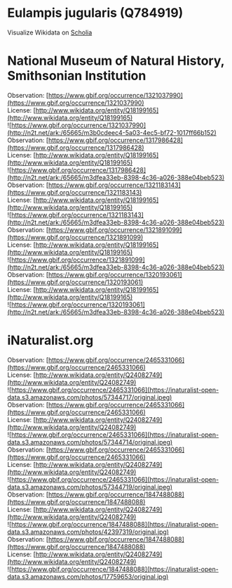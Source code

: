 
Eulampis jugularis (Q784919)
============================
  
Visualize Wikidata on [Scholia](https://scholia.toolforge.org/taxon/Q784919)
# National Museum of Natural History, Smithsonian Institution
  
Observation: [https://www.gbif.org/occurrence/1321037990](https://www.gbif.org/occurrence/1321037990)  
License: [http://www.wikidata.org/entity/Q18199165](http://www.wikidata.org/entity/Q18199165)  
![https://www.gbif.org/occurrence/1321037990](http://n2t.net/ark:/65665/m3b0cdeec4-5a03-4ec5-bf72-1017ff66b152)  
Observation: [https://www.gbif.org/occurrence/1317986428](https://www.gbif.org/occurrence/1317986428)  
License: [http://www.wikidata.org/entity/Q18199165](http://www.wikidata.org/entity/Q18199165)  
![https://www.gbif.org/occurrence/1317986428](http://n2t.net/ark:/65665/m3dfea33eb-8398-4c36-a026-388e04beb523)  
Observation: [https://www.gbif.org/occurrence/1321183143](https://www.gbif.org/occurrence/1321183143)  
License: [http://www.wikidata.org/entity/Q18199165](http://www.wikidata.org/entity/Q18199165)  
![https://www.gbif.org/occurrence/1321183143](http://n2t.net/ark:/65665/m3dfea33eb-8398-4c36-a026-388e04beb523)  
Observation: [https://www.gbif.org/occurrence/1321891099](https://www.gbif.org/occurrence/1321891099)  
License: [http://www.wikidata.org/entity/Q18199165](http://www.wikidata.org/entity/Q18199165)  
![https://www.gbif.org/occurrence/1321891099](http://n2t.net/ark:/65665/m3dfea33eb-8398-4c36-a026-388e04beb523)  
Observation: [https://www.gbif.org/occurrence/1320193061](https://www.gbif.org/occurrence/1320193061)  
License: [http://www.wikidata.org/entity/Q18199165](http://www.wikidata.org/entity/Q18199165)  
![https://www.gbif.org/occurrence/1320193061](http://n2t.net/ark:/65665/m3dfea33eb-8398-4c36-a026-388e04beb523)
# iNaturalist.org
  
Observation: [https://www.gbif.org/occurrence/2465331066](https://www.gbif.org/occurrence/2465331066)  
License: [http://www.wikidata.org/entity/Q24082749](http://www.wikidata.org/entity/Q24082749)  
![https://www.gbif.org/occurrence/2465331066](https://inaturalist-open-data.s3.amazonaws.com/photos/57344717/original.jpeg)  
Observation: [https://www.gbif.org/occurrence/2465331066](https://www.gbif.org/occurrence/2465331066)  
License: [http://www.wikidata.org/entity/Q24082749](http://www.wikidata.org/entity/Q24082749)  
![https://www.gbif.org/occurrence/2465331066](https://inaturalist-open-data.s3.amazonaws.com/photos/57344714/original.jpeg)  
Observation: [https://www.gbif.org/occurrence/2465331066](https://www.gbif.org/occurrence/2465331066)  
License: [http://www.wikidata.org/entity/Q24082749](http://www.wikidata.org/entity/Q24082749)  
![https://www.gbif.org/occurrence/2465331066](https://inaturalist-open-data.s3.amazonaws.com/photos/57344719/original.jpeg)  
Observation: [https://www.gbif.org/occurrence/1847488088](https://www.gbif.org/occurrence/1847488088)  
License: [http://www.wikidata.org/entity/Q24082749](http://www.wikidata.org/entity/Q24082749)  
![https://www.gbif.org/occurrence/1847488088](https://inaturalist-open-data.s3.amazonaws.com/photos/42397319/original.jpg)  
Observation: [https://www.gbif.org/occurrence/1847488088](https://www.gbif.org/occurrence/1847488088)  
License: [http://www.wikidata.org/entity/Q24082749](http://www.wikidata.org/entity/Q24082749)  
![https://www.gbif.org/occurrence/1847488088](https://inaturalist-open-data.s3.amazonaws.com/photos/17759653/original.jpg)